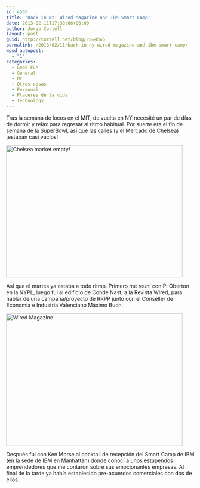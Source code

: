 ```yaml
---
id: 4565
title: 'Back in NY: Wired Magazine and IBM Smart Camp'
date: 2013-02-11T17:30:06+00:00
author: Jorge Cortell
layout: post
guid: http://cortell.net/blog/?p=4565
permalink: /2013/02/11/back-in-ny-wired-magazine-and-ibm-smart-camp/
wpsd_autopost:
  - "1"
categories:
  - Geek Fun
  - General
  - NY
  - Otras cosas
  - Personal
  - Placeres de la vida
  - Technology
---
```

Tras la semana de locos en el MIT, de vuelta en NY necesité un par de días de dormir y relax para regresar al ritmo habitual. Por suerte era el fin de semana de la SuperBowl, así que las calles (y el Mercado de Chelsea) ¡estaban casi vacíos!

<img class="aligncenter" alt="Chelsea market empty!" src="https://lh6.googleusercontent.com/-CErbCXZtrpI/UQ8AtJZEhxI/AAAAAAAAJB8/1aRNTKrNTfw/s787/20130203_192616.jpg" width="472" height="354" />

Así que el martes ya estaba a todo ritmo. Primero me reuní con P. Oberton en la NYPL, luego fui al edificio de Condé Nast, a la Revista Wired, para hablar de una campaña/proyecto de RRPP junto con el Conseller de Economía e Industria Valenciano Máximo Buch.

<img class="aligncenter" alt="Wired Magazine" src="https://lh4.googleusercontent.com/-61JJTDuNCtU/URGCAHhaLYI/AAAAAAAAJDQ/UDvsFUrCjxg/s787/20130205_165714.jpg" width="472" height="354" />

Después fui con Ken Morse al cocktail de recepción del Smart Camp de IBM (en la sede de IBM en Manhattan) donde conocí a unos estupendos emprendedores que me contaron sobre sus emocionantes empresas. Al final de la tarde ya había establecido pre-acuerdos comerciales con dos de ellos.